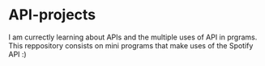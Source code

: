 # API-projects

I am currectly learning about APIs and the multiple uses of API in prgrams. 
This reppository consists on mini programs that make uses of the Spotify API :)
